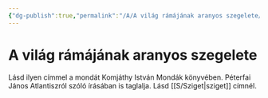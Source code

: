 ```yaml
---
{"dg-publish":true,"permalink":"/A/A világ rámájának aranyos szegelete/","title":"A világ rámájának aranyos szegelete","created":"2023-11-06T04:03","updated":"2024-02-01T10:36"}
---
```



# A világ rámájának aranyos szegelete

Lásd ilyen címmel a mondát Komjáthy István Mondák könyvében. Péterfai János Atlantiszról szóló írásában is taglalja. Lásd [[S/Sziget\|sziget]] címnél.  